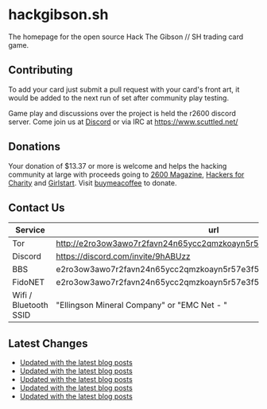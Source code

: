 # hackgibson.sh
The homepage for the open source Hack The Gibson // SH trading card game.


## Contributing

To add your card just submit a pull request with your card's front art, it would be added to the next run of set after community play testing.

Game play and discussions over the project is held the r2600 discord server. Come join us at [Discord](https://discord.com/invite/9hABUzz) or via IRC at https://www.scuttled.net/


## Donations

Your donation of $13.37 or more is welcome and helps the hacking community at large with proceeds going to [2600 Magazine](https://2600.com/), [Hackers for Charity](https://hackersforcharity.org) and [Girlstart](https://girlstart.org).  Visit [buymeacoffee](https://www.buymeacoffee.com/hackgibson.sh) to donate.


## Contact Us

Service | url
-|-
Tor | http://e2ro3ow3awo7r2favn24n65ycc2qmzkoayn5r57e3f56nvjwdcgg32ad.onion
Discord | https://discord.com/invite/9hABUzz
BBS | e2ro3ow3awo7r2favn24n65ycc2qmzkoayn5r57e3f56nvjwdcgg32ad.onion:23
FidoNET | e2ro3ow3awo7r2favn24n65ycc2qmzkoayn5r57e3f56nvjwdcgg32ad.onion:24554
Wifi / Bluetooth SSID | "Ellingson Mineral Company" or "EMC Net - <fidonet address>"

## Latest Changes
<!-- BLOG-POST-LIST:START -->
- [Updated with the latest blog posts](https://github.com/DFW2600/hackgibson.sh/commit/82a908efc7bd1aaab9b482b62b8c73fb628c909c)
- [Updated with the latest blog posts](https://github.com/DFW2600/hackgibson.sh/commit/9d762ffcbe695a84398eb374d8920c1b1f690c4b)
- [Updated with the latest blog posts](https://github.com/DFW2600/hackgibson.sh/commit/494507cea8c332d9702267adbad7e1607a6fdb82)
- [Updated with the latest blog posts](https://github.com/DFW2600/hackgibson.sh/commit/afb74b4fa0bc62e10921ab4c6a736a520d13e35c)
- [Updated with the latest blog posts](https://github.com/DFW2600/hackgibson.sh/commit/fa91f46c5850663e9c0a3cda29db6ac6250f74e9)
<!-- BLOG-POST-LIST:END -->
